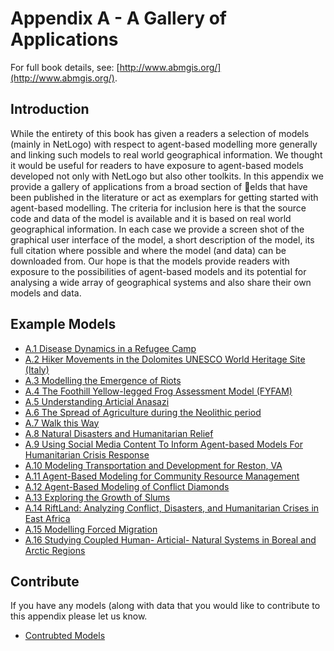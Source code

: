 # Appendix A - A Gallery of Applications

For full book details, see: [http://www.abmgis.org/](http://www.abmgis.org/).


## Introduction

While the entirety of this book has given a readers a selection of models (mainly in NetLogo) with respect to agent-based modelling more generally and linking such models to real world geographical information. We thought it would be useful for readers to have exposure to agent-based models developed not only with NetLogo but also other toolkits. In this appendix we provide a gallery of applications from a broad section of elds that have been published in the literature or act as exemplars for getting started with agent-based modelling. The criteria for inclusion here is that the source code and data of the model is available and it is based on real world geographical information. In each case we provide a screen shot of the graphical user interface of the model, a short description of the model, its full citation where possible and where the model (and data) can be downloaded from. Our hope is that the models provide readers with exposure to the possibilities of agent-based models and its potential for analysing a wide array of geographical systems and also share their own models and data.


## Example Models

* [A.1 Disease Dynamics in a Refugee Camp](https://github.com/abmgis/abmgis/tree/master/AppendixA/Cholera)* [A.2 Hiker Movements in the Dolomites UNESCO World Heritage Site (Italy)](https://github.com/abmgis/abmgis/tree/master/AppendixA/HikerMovements)* [A.3 Modelling the Emergence of Riots](https://github.com/abmgis/abmgis/tree/master/AppendixA/Riots)* [A.4 The Foothill Yellow-legged Frog Assessment Model (FYFAM)](https://github.com/abmgis/abmgis/tree/master/AppendixA/Frog)* [A.5 Understanding Articial Anasazi](https://github.com/abmgis/abmgis/tree/master/AppendixA/Anasazi)
* [A.6 The Spread of Agriculture during the Neolithic period](https://github.com/abmgis/abmgis/tree/master/AppendixA/Neolithic)* [A.7 Walk this Way](https://github.com/abmgis/abmgis/tree/master/AppendixA/Walk)* [A.8 Natural Disasters and Humanitarian Relief](https://github.com/abmgis/abmgis/tree/master/AppendixA/Haiti)* [A.9 Using Social Media Content To Inform Agent-based Models For Humanitarian Crisis Response](https://github.com/abmgis/abmgis/tree/master/AppendixA/Hotspots)* [A.10 Modeling Transportation and Development for Reston, VA](https://github.com/abmgis/abmgis/tree/master/AppendixA/Reston)* [A.11 Agent-Based Modeling for Community Resource Management](https://github.com/abmgis/abmgis/tree/master/AppendixA/Acequias)* [A.12 Agent-Based Modeling of Conflict Diamonds](https://github.com/abmgis/abmgis/tree/master/AppendixA/Diamonds)* [A.13 Exploring the Growth of Slums](https://github.com/abmgis/abmgis/tree/master/AppendixA/Slums)* [A.14 RiftLand: Analyzing Conflict, Disasters, and Humanitarian Crises in East Africa](https://github.com/abmgis/abmgis/tree/master/AppendixA/RiftLand)* [A.15 Modelling Forced Migration](https://github.com/abmgis/abmgis/tree/master/AppendixA/Migration)* [A.16 Studying Coupled Human- Articial- Natural Systems in Boreal and Arctic Regions](https://github.com/abmgis/abmgis/tree/master/AppendixA/NorthLands)

## Contribute 

If you have any models (along with data that you would like to contribute to this appendix please let us know.

* [Contrubted Models](https://github.com/abmgis/abmgis/tree/master/AppendixA/AdditionalModels)
